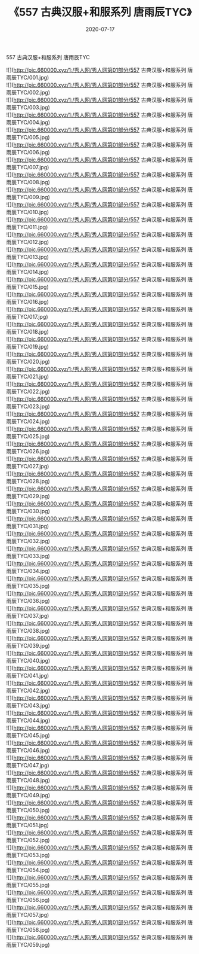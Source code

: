 ﻿---
layout: post
title:  《557 古典汉服+和服系列 唐雨辰TYC》
date:   2020-07-17
img: http://pic.660000.xyz/1:/秀人网/秀人网第01部分/557 古典汉服+和服系列 唐雨辰TYC/000.jpg
categories: [美女, 清纯, 唯美]
---

557 古典汉服+和服系列 唐雨辰TYC

  ![](http://pic.660000.xyz/1:/秀人网/秀人网第01部分/557 古典汉服+和服系列 唐雨辰TYC/001.jpg) <br> ![](http://pic.660000.xyz/1:/秀人网/秀人网第01部分/557 古典汉服+和服系列 唐雨辰TYC/002.jpg) <br> ![](http://pic.660000.xyz/1:/秀人网/秀人网第01部分/557 古典汉服+和服系列 唐雨辰TYC/003.jpg) <br> ![](http://pic.660000.xyz/1:/秀人网/秀人网第01部分/557 古典汉服+和服系列 唐雨辰TYC/004.jpg) <br> ![](http://pic.660000.xyz/1:/秀人网/秀人网第01部分/557 古典汉服+和服系列 唐雨辰TYC/005.jpg) <br> ![](http://pic.660000.xyz/1:/秀人网/秀人网第01部分/557 古典汉服+和服系列 唐雨辰TYC/006.jpg) <br> ![](http://pic.660000.xyz/1:/秀人网/秀人网第01部分/557 古典汉服+和服系列 唐雨辰TYC/007.jpg) <br> ![](http://pic.660000.xyz/1:/秀人网/秀人网第01部分/557 古典汉服+和服系列 唐雨辰TYC/008.jpg) <br> ![](http://pic.660000.xyz/1:/秀人网/秀人网第01部分/557 古典汉服+和服系列 唐雨辰TYC/009.jpg) <br> ![](http://pic.660000.xyz/1:/秀人网/秀人网第01部分/557 古典汉服+和服系列 唐雨辰TYC/010.jpg) <br> ![](http://pic.660000.xyz/1:/秀人网/秀人网第01部分/557 古典汉服+和服系列 唐雨辰TYC/011.jpg) <br> ![](http://pic.660000.xyz/1:/秀人网/秀人网第01部分/557 古典汉服+和服系列 唐雨辰TYC/012.jpg) <br> ![](http://pic.660000.xyz/1:/秀人网/秀人网第01部分/557 古典汉服+和服系列 唐雨辰TYC/013.jpg) <br> ![](http://pic.660000.xyz/1:/秀人网/秀人网第01部分/557 古典汉服+和服系列 唐雨辰TYC/014.jpg) <br> ![](http://pic.660000.xyz/1:/秀人网/秀人网第01部分/557 古典汉服+和服系列 唐雨辰TYC/015.jpg) <br> ![](http://pic.660000.xyz/1:/秀人网/秀人网第01部分/557 古典汉服+和服系列 唐雨辰TYC/016.jpg) <br> ![](http://pic.660000.xyz/1:/秀人网/秀人网第01部分/557 古典汉服+和服系列 唐雨辰TYC/017.jpg) <br> ![](http://pic.660000.xyz/1:/秀人网/秀人网第01部分/557 古典汉服+和服系列 唐雨辰TYC/018.jpg) <br> ![](http://pic.660000.xyz/1:/秀人网/秀人网第01部分/557 古典汉服+和服系列 唐雨辰TYC/019.jpg) <br> ![](http://pic.660000.xyz/1:/秀人网/秀人网第01部分/557 古典汉服+和服系列 唐雨辰TYC/020.jpg) <br> ![](http://pic.660000.xyz/1:/秀人网/秀人网第01部分/557 古典汉服+和服系列 唐雨辰TYC/021.jpg) <br> ![](http://pic.660000.xyz/1:/秀人网/秀人网第01部分/557 古典汉服+和服系列 唐雨辰TYC/022.jpg) <br> ![](http://pic.660000.xyz/1:/秀人网/秀人网第01部分/557 古典汉服+和服系列 唐雨辰TYC/023.jpg) <br> ![](http://pic.660000.xyz/1:/秀人网/秀人网第01部分/557 古典汉服+和服系列 唐雨辰TYC/024.jpg) <br> ![](http://pic.660000.xyz/1:/秀人网/秀人网第01部分/557 古典汉服+和服系列 唐雨辰TYC/025.jpg) <br> ![](http://pic.660000.xyz/1:/秀人网/秀人网第01部分/557 古典汉服+和服系列 唐雨辰TYC/026.jpg) <br> ![](http://pic.660000.xyz/1:/秀人网/秀人网第01部分/557 古典汉服+和服系列 唐雨辰TYC/027.jpg) <br> ![](http://pic.660000.xyz/1:/秀人网/秀人网第01部分/557 古典汉服+和服系列 唐雨辰TYC/028.jpg) <br> ![](http://pic.660000.xyz/1:/秀人网/秀人网第01部分/557 古典汉服+和服系列 唐雨辰TYC/029.jpg) <br> ![](http://pic.660000.xyz/1:/秀人网/秀人网第01部分/557 古典汉服+和服系列 唐雨辰TYC/030.jpg) <br> ![](http://pic.660000.xyz/1:/秀人网/秀人网第01部分/557 古典汉服+和服系列 唐雨辰TYC/031.jpg) <br> ![](http://pic.660000.xyz/1:/秀人网/秀人网第01部分/557 古典汉服+和服系列 唐雨辰TYC/032.jpg) <br> ![](http://pic.660000.xyz/1:/秀人网/秀人网第01部分/557 古典汉服+和服系列 唐雨辰TYC/033.jpg) <br> ![](http://pic.660000.xyz/1:/秀人网/秀人网第01部分/557 古典汉服+和服系列 唐雨辰TYC/034.jpg) <br> ![](http://pic.660000.xyz/1:/秀人网/秀人网第01部分/557 古典汉服+和服系列 唐雨辰TYC/035.jpg) <br> ![](http://pic.660000.xyz/1:/秀人网/秀人网第01部分/557 古典汉服+和服系列 唐雨辰TYC/036.jpg) <br> ![](http://pic.660000.xyz/1:/秀人网/秀人网第01部分/557 古典汉服+和服系列 唐雨辰TYC/037.jpg) <br> ![](http://pic.660000.xyz/1:/秀人网/秀人网第01部分/557 古典汉服+和服系列 唐雨辰TYC/038.jpg) <br> ![](http://pic.660000.xyz/1:/秀人网/秀人网第01部分/557 古典汉服+和服系列 唐雨辰TYC/039.jpg) <br> ![](http://pic.660000.xyz/1:/秀人网/秀人网第01部分/557 古典汉服+和服系列 唐雨辰TYC/040.jpg) <br> ![](http://pic.660000.xyz/1:/秀人网/秀人网第01部分/557 古典汉服+和服系列 唐雨辰TYC/041.jpg) <br> ![](http://pic.660000.xyz/1:/秀人网/秀人网第01部分/557 古典汉服+和服系列 唐雨辰TYC/042.jpg) <br> ![](http://pic.660000.xyz/1:/秀人网/秀人网第01部分/557 古典汉服+和服系列 唐雨辰TYC/043.jpg) <br> ![](http://pic.660000.xyz/1:/秀人网/秀人网第01部分/557 古典汉服+和服系列 唐雨辰TYC/044.jpg) <br> ![](http://pic.660000.xyz/1:/秀人网/秀人网第01部分/557 古典汉服+和服系列 唐雨辰TYC/045.jpg) <br> ![](http://pic.660000.xyz/1:/秀人网/秀人网第01部分/557 古典汉服+和服系列 唐雨辰TYC/046.jpg) <br> ![](http://pic.660000.xyz/1:/秀人网/秀人网第01部分/557 古典汉服+和服系列 唐雨辰TYC/047.jpg) <br> ![](http://pic.660000.xyz/1:/秀人网/秀人网第01部分/557 古典汉服+和服系列 唐雨辰TYC/048.jpg) <br> ![](http://pic.660000.xyz/1:/秀人网/秀人网第01部分/557 古典汉服+和服系列 唐雨辰TYC/049.jpg) <br> ![](http://pic.660000.xyz/1:/秀人网/秀人网第01部分/557 古典汉服+和服系列 唐雨辰TYC/050.jpg) <br> ![](http://pic.660000.xyz/1:/秀人网/秀人网第01部分/557 古典汉服+和服系列 唐雨辰TYC/051.jpg) <br> ![](http://pic.660000.xyz/1:/秀人网/秀人网第01部分/557 古典汉服+和服系列 唐雨辰TYC/052.jpg) <br> ![](http://pic.660000.xyz/1:/秀人网/秀人网第01部分/557 古典汉服+和服系列 唐雨辰TYC/053.jpg) <br> ![](http://pic.660000.xyz/1:/秀人网/秀人网第01部分/557 古典汉服+和服系列 唐雨辰TYC/054.jpg) <br> ![](http://pic.660000.xyz/1:/秀人网/秀人网第01部分/557 古典汉服+和服系列 唐雨辰TYC/055.jpg) <br> ![](http://pic.660000.xyz/1:/秀人网/秀人网第01部分/557 古典汉服+和服系列 唐雨辰TYC/056.jpg) <br> ![](http://pic.660000.xyz/1:/秀人网/秀人网第01部分/557 古典汉服+和服系列 唐雨辰TYC/057.jpg) <br> ![](http://pic.660000.xyz/1:/秀人网/秀人网第01部分/557 古典汉服+和服系列 唐雨辰TYC/058.jpg) <br> ![](http://pic.660000.xyz/1:/秀人网/秀人网第01部分/557 古典汉服+和服系列 唐雨辰TYC/059.jpg) <br>